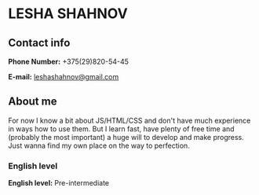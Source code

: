 # LESHA SHAHNOV

## Contact info 

**Phone Number:** +375(29)820-54-45

**E-mail:** leshashahnov@gmail.com

## About me

For now I know a bit about JS/HTML/CSS and don't have much experience in ways how to use them.
But I learn fast, have plenty of free time and (probably the most important) a huge will to
develop and make progress. Just wanna find my own place on the way to perfection.

### English level

**English level:** Pre-intermediate
